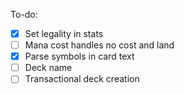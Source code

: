 To-do:

- [x] Set legality in stats
- [ ] Mana cost handles no cost and land
- [x] Parse symbols in card text
- [ ] Deck name
- [ ] Transactional deck creation
